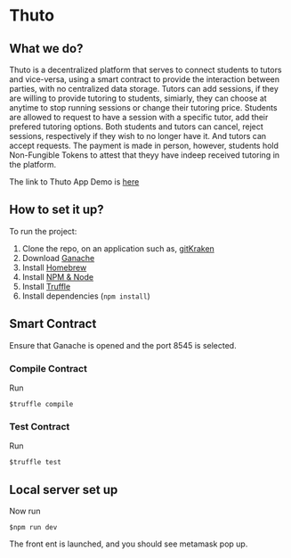 # Thuto

## What we do?
Thuto is a decentralized platform that serves to connect students to tutors and vice-versa, using a smart contract to provide the interaction between parties, with no centralized data storage. Tutors can add sessions, if they are willing to provide tutoring to students, simiarly, they can choose at anytime to stop running sessions or change their tutoring price. Students are allowed to request to have a session with a specific tutor, add their prefered tutoring options. Both students and tutors can cancel, reject sessions, respectively if they wish to no longer have it. And tutors can accept requests. The payment is made in person, however, students hold Non-Fungible Tokens to attest that theyy have indeep received tutoring in the platform.

The link to Thuto App Demo is [here](https://www.figma.com/file/yvXw0viPrnAslWhYz3GEZt/Consensys?node-id=35%3A4688)

## How to set it up?

To run the project:

1) Clone the repo, on an application such as, [gitKraken](https://www.gitkraken.com/download)
2) Download [Ganache](https://www.trufflesuite.com/ganache)
3) Install [Homebrew](http://osxdaily.com/2018/03/07/how-install-homebrew-mac-os/)
4) Install [NPM & Node](https://treehouse.github.io/installation-guides/mac/node-mac.html)
5) Install [Truffle](https://www.trufflesuite.com/docs/truffle/getting-started/installation)
6) Install dependencies (` npm install `)



## Smart Contract

Ensure that Ganache is opened and the port 8545 is selected.

### Compile Contract

Run
```
$truffle compile
```

### Test Contract

Run
```
$truffle test
```

## Local server set up

Now run

```
$npm run dev
```

The front ent is launched, and you should see metamask pop up.